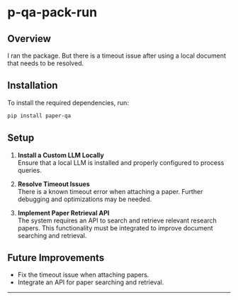 # p-qa-pack-run

## Overview

I ran the package. But there is a timeout issue after using a local document that needs to be resolved.

## Installation

To install the required dependencies, run:

```bash
pip install paper-qa
```

## Setup

1. **Install a Custom LLM Locally**  
   Ensure that a local LLM is installed and properly configured to process queries.

2. **Resolve Timeout Issues**  
   There is a known timeout error when attaching a paper. Further debugging and optimizations may be needed.

3. **Implement Paper Retrieval API**  
   The system requires an API to search and retrieve relevant research papers. This functionality must be integrated to improve document searching and retrieval.

## Future Improvements

- Fix the timeout issue when attaching papers.
- Integrate an API for paper searching and retrieval.

---

